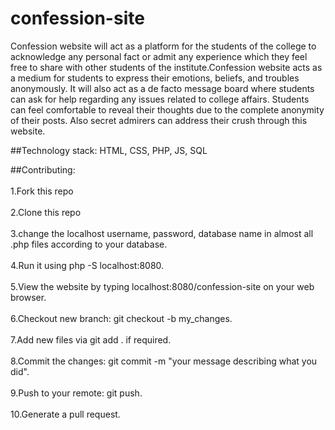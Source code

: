 # confession-site
Confession website will act as a platform for the students of the college to acknowledge any personal fact or admit any experience which they feel free to share with other students of the institute.Confession website acts as a medium for students to express their emotions, beliefs, and troubles anonymously. It will also act as a de facto message board where students can ask for help regarding any issues related to college affairs. Students can feel comfortable to reveal their thoughts due to the complete anonymity of their posts. Also secret admirers can address their crush through this website.

##Technology stack:
HTML, CSS, PHP, JS, SQL

##Contributing:<br /> <br />
1.Fork this repo<br /><br />
2.Clone this repo<br /><br />
3.change the localhost username, password, database name in almost all .php files according to your database.<br /><br />
4.Run it using php -S localhost:8080.<br /><br />
5.View the website by typing localhost:8080/confession-site on your web browser. <br /><br />
6.Checkout new branch: git checkout -b my_changes.<br /><br />
7.Add new files via git add . if required.<br /><br />
8.Commit the changes: git commit -m "your message describing what you did".<br /><br />
9.Push to your remote: git push.<br /><br />
10.Generate a pull request.<br /><br />

